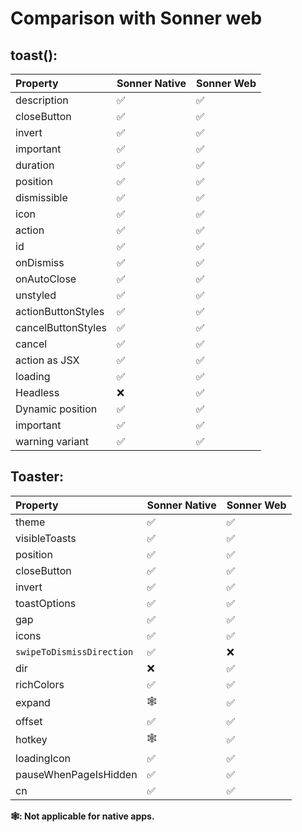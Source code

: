 # Comparison with Sonner web

## toast():

| Property           | Sonner Native | Sonner Web |
| :----------------- | ------------- | ---------- |
| description        | ✅            | ✅         |
| closeButton        | ✅            | ✅         |
| invert             | ✅            | ✅         |
| important          | ✅            | ✅         |
| duration           | ✅            | ✅         |
| position           | ✅            | ✅         |
| dismissible        | ✅            | ✅         |
| icon               | ✅            | ✅         |
| action             | ✅            | ✅         |
| id                 | ✅            | ✅         |
| onDismiss          | ✅            | ✅         |
| onAutoClose        | ✅            | ✅         |
| unstyled           | ✅            | ✅         |
| actionButtonStyles | ✅            | ✅         |
| cancelButtonStyles | ✅            | ✅         |
| cancel             | ✅            | ✅         |
| action as JSX      | ✅            | ✅         |
| loading            | ✅            | ✅         |
| Headless           | ❌            | ✅         |
| Dynamic position   | ✅            | ✅         |
| important          | ✅            | ✅         |
| warning variant    | ✅            | ✅         |

## Toaster:

| Property                  | Sonner Native | Sonner Web |
| :------------------------ | ------------- | ---------- |
| theme                     | ✅            | ✅         |
| visibleToasts             | ✅            | ✅         |
| position                  | ✅            | ✅         |
| closeButton               | ✅            | ✅         |
| invert                    | ✅            | ✅         |
| toastOptions              | ✅            | ✅         |
| gap                       | ✅            | ✅         |
| icons                     | ✅            | ✅         |
| `swipeToDismissDirection` | ✅            | ❌         |
| dir                       | ❌            | ✅         |
| richColors                | ✅            | ✅         |
| expand                    | 🕸️            | ✅         |
| offset                    | ✅            | ✅         |
| hotkey                    | 🕸️            | ✅         |
| loadingIcon               | ✅            | ✅         |
| pauseWhenPageIsHidden     | ✅            | ✅         |
| cn                        | ✅            | ✅         |

**🕸️: Not applicable for native apps.**
